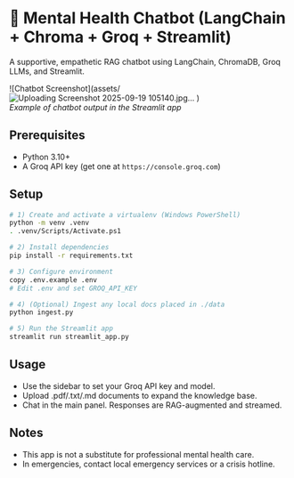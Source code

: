 # 🧠 Mental Health Chatbot (LangChain + Chroma + Groq + Streamlit)

A supportive, empathetic RAG chatbot using LangChain, ChromaDB, Groq LLMs, and Streamlit.

![Chatbot Screenshot](assets/![Uploading Screenshot 2025-09-19 105140.jpg…]()
)  
*Example of chatbot output in the Streamlit app*


## Prerequisites
- Python 3.10+
- A Groq API key (get one at `https://console.groq.com`)

## Setup
```bash
# 1) Create and activate a virtualenv (Windows PowerShell)
python -m venv .venv
. .venv/Scripts/Activate.ps1

# 2) Install dependencies
pip install -r requirements.txt

# 3) Configure environment
copy .env.example .env
# Edit .env and set GROQ_API_KEY

# 4) (Optional) Ingest any local docs placed in ./data
python ingest.py

# 5) Run the Streamlit app
streamlit run streamlit_app.py
```

## Usage
- Use the sidebar to set your Groq API key and model.
- Upload .pdf/.txt/.md documents to expand the knowledge base.
- Chat in the main panel. Responses are RAG-augmented and streamed.

## Notes
- This app is not a substitute for professional mental health care.
- In emergencies, contact local emergency services or a crisis hotline.

